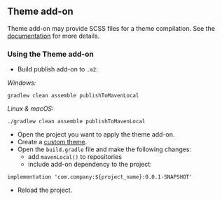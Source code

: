 ## Theme add-on

Theme add-on may provide SCSS files for a theme compilation. See the [documentation](https://docs.jmix.io/jmix/0.x/backoffice-ui/themes/theme_addon.html) for more details.

### Using the Theme add-on

* Build publish add-on to `.m2`:

_Windows:_
```
gradlew clean assemble publishToMavenLocal
```

_Linux & macOS:_
```
./gradlew clean assemble publishToMavenLocal
```

* Open the project you want to apply the theme add-on.
* Create a [custom theme](https://docs.jmix.io/jmix/0.x/backoffice-ui/themes/custom_theme.html).
* Open the `build.gradle` file and make the following changes:
  * add `mavenLocal()` to repositories
  * include add-on dependency to the project:
```
implementation 'com.company:${project_name}:0.0.1-SNAPSHOT'
```
* Reload the project.
